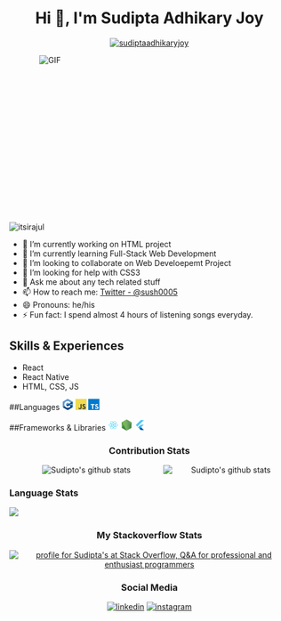 <h1 align="center">Hi 👋, I'm Sudipta Adhikary Joy</h1>
<p align="center"> <a href="https://github.com/ryo-ma/github-profile-trophy"><img src="https://github-profile-trophy.vercel.app/?username=sudiptaadhikaryjoy" alt="sudiptaadhikaryjoy" /></a> </p>

<img align="right" alt="GIF" src="https://github.com/itsirajul/itsirajul/blob/main/code.gif?raw=true" width="450" height="300" />
<p align="left"> 
  <img src="https://komarev.com/ghpvc/?username=itsirajul&label=Views&color=blue&style=plastic" alt="itsirajul" /> </p>

- 🔭 I’m currently working on HTML project
- 🌱 I’m currently learning Full-Stack Web Development
- 👯 I’m looking to collaborate on Web Develoepemt Project
- 🤔 I’m looking for help with CSS3
- 💬 Ask me about any tech related stuff
- 📫 How to reach me:  [Twitter - @sush0005](https://twitter.com/Sush0005)
- 😄 Pronouns: he/his
- ⚡ Fun fact: I spend almost 4 hours of listening songs everyday.

## Skills & Experiences
* React
* React Native
* HTML, CSS, JS

##Languages
<code><img height="20" src="https://raw.githubusercontent.com/github/explore/80688e429a7d4ef2fca1e82350fe8e3517d3494d/topics/cpp/cpp.png"></code>
<code><img height="20" src="https://raw.githubusercontent.com/github/explore/80688e429a7d4ef2fca1e82350fe8e3517d3494d/topics/javascript/javascript.png"></code>
<code><img height="20" src="https://raw.githubusercontent.com/github/explore/80688e429a7d4ef2fca1e82350fe8e3517d3494d/topics/typescript/typescript.png"></code>

##Frameworks & Libraries
<code><img height="20" src="https://raw.githubusercontent.com/github/explore/80688e429a7d4ef2fca1e82350fe8e3517d3494d/topics/react/react.png"></code>
<code><img height="20" src="https://raw.githubusercontent.com/github/explore/80688e429a7d4ef2fca1e82350fe8e3517d3494d/topics/nodejs/nodejs.png"></code> 
<code><img height="20" src="https://raw.githubusercontent.com/github/explore/80688e429a7d4ef2fca1e82350fe8e3517d3494d/topics/flutter/flutter.png"></code>
<br>

<div align="center">


###  Contribution Stats
<div align="center">

<img algin="left" src="https://github-readme-streak-stats.herokuapp.com/?user=sudiptaadhikaryjoy&theme=default" width="45%" alt="Sudipto's github stats"/>
</a>
<a href="https://github.com/sudiptaadhikaryjoy">
 <img align="right" src="https://github-readme-stats.vercel.app/api?username=sudiptaadhikaryjoy&show_icons=true&theme=default&line_height=24" width="45%" alt="Sudipto's github stats"/>
</a>
<div align="left">

###  Language Stats

<a href="https://github.com/sudiptaadhikaryjoy">
  <img align="left" src="https://github-readme-stats.vercel.app/api/top-langs/?username=sudiptaadhikaryjoy&theme=default&hide_langs_below=1" />
</a>

<br>
<div align="center">
 
 ### My Stackoverflow Stats

<a href="https://stackoverflow.com/users/7921218/sudipta-adhikary-joy"><img src="https://stackoverflow.com/users/flair/7921218.png" width="208" height="58" alt="profile for Sudipta's at Stack Overflow, Q&amp;A for professional and enthusiast programmers" title="profile for Sudipta's at Stack Overflow, Q&amp;A for professional and enthusiast programmers"></a>


###  Social Media
<div align="center">
 
[<img src='https://cdn.jsdelivr.net/npm/simple-icons@3.0.1/icons/linkedin.svg' alt='linkedin' height='40'>](https://www.linkedin.com/in/SudiptaAdhikaryjoy/)  [<img src='https://cdn.jsdelivr.net/npm/simple-icons@3.0.1/icons/instagram.svg' alt='instagram' height='40'>](https://www.instagram.com/sush005/) 

